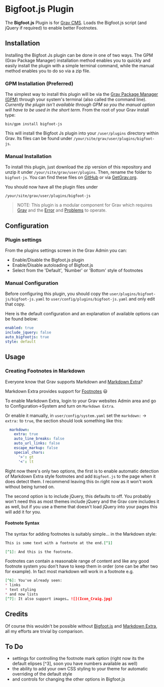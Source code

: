 # Bigfoot.js Plugin

The **Bigfoot.js** Plugin is for [Grav CMS](http://github.com/getgrav/grav). Loads the Bigfoot.js script (and jQuery if required) to enable better Footnotes.

## Installation

Installing the Bigfoot Js plugin can be done in one of two ways. The GPM (Grav Package Manager) installation method enables you to quickly and easily install the plugin with a simple terminal command, while the manual method enables you to do so via a zip file.

### GPM Installation (Preferred)

The simplest way to install this plugin will be via the [Grav Package Manager (GPM)](http://learn.getgrav.org/advanced/grav-gpm) through your system's terminal (also called the command line). *Currently the plugin isn't available through GPM so you the manual option will have to be used in the short term.*  From the root of your Grav install type:

    bin/gpm install bigfoot-js

This will install the Bigfoot Js plugin into your `/user/plugins` directory within Grav. Its files can be found under `/your/site/grav/user/plugins/bigfoot-js`.

### Manual Installation

To install this plugin, just download the zip version of this repository and unzip it under `/your/site/grav/user/plugins`. Then, rename the folder to `bigfoot-js`. You can find these files on [GitHub](https://github.com/craig-phillips/grav-plugin-bigfoot-js) or via [GetGrav.org](http://getgrav.org/downloads/plugins#extras).

You should now have all the plugin files under

    /your/site/grav/user/plugins/bigfoot-js

> NOTE: This plugin is a modular component for Grav which requires [Grav](http://github.com/getgrav/grav) and the [Error](https://github.com/getgrav/grav-plugin-error) and [Problems](https://github.com/getgrav/grav-plugin-problems) to operate.

## Configuration
### Plugin settings
From the plugins settings screen in the Grav Admin you can:

- Enable/Disable the Bigfoot.js plugin
- Enable/Disable autoloading of Bigfoot.js
- Select from the 'Default', 'Number' or 'Bottom' style of footnotes

### Manual Configuration
Before configuring this plugin, you should copy the `user/plugins/bigfoot-js/bigfoot-js.yaml` to `user/config/plugins/bigfoot-js.yaml` and only edit that copy.

Here is the default configuration and an explanation of available options can be found below:

```yaml
enabled: true
include_jquery: false
auto_bigfootjs: true
style: default
```

## Usage

### Creating Footnotes in Markdown

Everyone know that Grav supports Markdown and [Markdown Extra](https://michelf.ca/projects/php-markdown/extra/)?

Markdown Extra provides support for [Footnotes](https://michelf.ca/projects/php-markdown/extra/#footnotes) 😃

To enable Markdown Extra, login to your Grav websites Admin area and go to Configuration->System and turn on `Markdown Extra`.

Or enable it manually, in `user/config/system.yaml` set the `markdown:` -> `extra:` to `true`, the section should look something like this:

```yaml
  markdown:
    extra: true
    auto_line_breaks: false
    auto_url_links: false
    escape_markup: false
    special_chars:
      '>': gt
      '<': lt
```

Right now there's only two options, the first is to enable automatic detection of Markdown Extra style footnotes and add `Bigfoot.js` to the page when it does detect them. I recommend leaving this `On` right now as it won't work without being turned on.

The second option is to include jQuery, this defaults to off. You probably won't need this as most themes include jQuery and the Grav core includes it as well, but if you use a theme that doesn't load jQuery into your pages this will add it for you.



#### Footnote Syntax

The syntax for adding footnotes is suitably simple… in the Markdown style:

```md
This is some text with a footnote at the end.[^1]

[^1]: And this is the footnote.
```

Footnotes can contain a reasonable range of content and like any good footnote system you don't have to keep them in order (one can be after two for example). In fact most markdown will work in a footnote e.g.

```md
[^6]: You've already seen:
* links
* text styling
* and now lists
[^7]: It also support images… ![](Icon_Craig.jpg)
```

## Credits

Of course this wouldn't be possible without [Bigfoot.js](http://www.bigfootjs.com) and [Markdown Extra](https://michelf.ca/projects/php-markdown/extra/), all my efforts are trivial by comparison.

## To Do

 * settings for controlling the footnote mark option (right now its the default elipses [^3], soon you have numbers available as well)
 * the ability to add your own CSS styling to your theme for automatic overriding of the default style
 * and controls for changing the other options in Bigfoot.js
